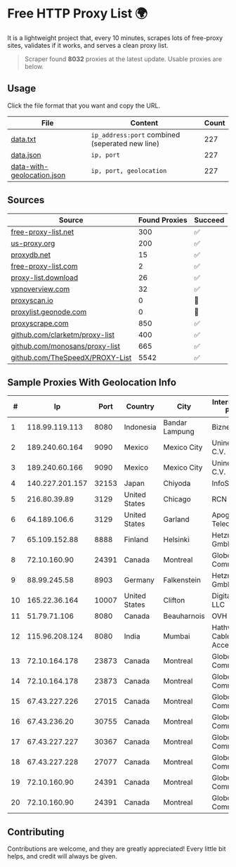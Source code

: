 
# Free HTTP Proxy List 🌍

It is a lightweight project that, every 10 minutes, scrapes lots of free-proxy sites, validates if it works, and serves a clean proxy list.


> Scraper found **8032** proxies at the latest update. Usable proxies are below.

## Usage

Click the file format that you want and copy the URL.


|File|Content|Count|
|----|-------|-----|
|[data.txt](https://raw.githubusercontent.com/themiralay/Proxy-List-World/master/data.txt)|`ip_address:port` combined (seperated new line)|227|
|[data.json](https://raw.githubusercontent.com/themiralay/Proxy-List-World/master/data.json)|`ip, port`|227|
|[data-with-geolocation.json](https://raw.githubusercontent.com/themiralay/Proxy-List-World/master/data-with-geolocation.json)|`ip, port, geolocation`|227|

## Sources

|Source|Found Proxies|Succeed|
|------|-------------|-------|
|[free-proxy-list.net](https://free-proxy-list.net)|300|✅|
|[us-proxy.org](https://www.us-proxy.org)|200|✅|
|[proxydb.net](http://proxydb.net)|15|✅|
|[free-proxy-list.com](https://free-proxy-list.com/?page=&port=&type%5B%5D=http&type%5B%5D=https&up_time=0&search=Search)|2|✅|
|[proxy-list.download](https://www.proxy-list.download/HTTP)|26|✅|
|[vpnoverview.com](https://vpnoverview.com/privacy/anonymous-browsing/free-proxy-servers)|32|✅|
|[proxyscan.io](https://www.proxyscan.io)|0|🚫|
|[proxylist.geonode.com](https://proxylist.geonode.com/api/proxy-list?limit=300&page=1&sort_by=lastChecked&sort_type=desc&protocols=http,https)|0|🚫|
|[proxyscrape.com](https://api.proxyscrape.com/v2/?request=displayproxies&protocol=http&timeout=10000&country=all&ssl=all&anonymity=all)|850|✅|
|[github.com/clarketm/proxy-list](https://raw.githubusercontent.com/clarketm/proxy-list/master/proxy-list-raw.txt)|400|✅|
|[github.com/monosans/proxy-list](https://raw.githubusercontent.com/monosans/proxy-list/main/proxies/http.txt)|665|✅|
|[github.com/TheSpeedX/PROXY-List](https://raw.githubusercontent.com/TheSpeedX/PROXY-List/master/http.txt)|5542|✅|


## Sample Proxies With Geolocation Info

|#|Ip|Port|Country|City|Internet Service Provider|
|-|--|----|-------|----|-------------------------|
|1|118.99.119.113|8080|Indonesia|Bandar Lampung|Biznet Networks|
|2|189.240.60.164|9090|Mexico|Mexico City|Uninet S.A. de C.V.|
|3|189.240.60.166|9090|Mexico|Mexico City|Uninet S.A. de C.V.|
|4|140.227.201.157|32153|Japan|Chiyoda|InfoSphere|
|5|216.80.39.89|3129|United States|Chicago|RCN|
|6|64.189.106.6|3129|United States|Garland|Apogee Telecom Inc.|
|7|65.109.152.88|8888|Finland|Helsinki|Hetzner Online GmbH|
|8|72.10.160.90|24391|Canada|Montreal|GloboTech Communications|
|9|88.99.245.58|8903|Germany|Falkenstein|Hetzner Online GmbH|
|10|165.22.36.164|10007|United States|Clifton|DigitalOcean, LLC|
|11|51.79.71.106|8080|Canada|Beauharnois|OVH SAS|
|12|115.96.208.124|8080|India|Mumbai|Hathway IP over Cable Internet Access|
|13|72.10.164.178|23873|Canada|Montreal|GloboTech Communications|
|14|72.10.164.178|23873|Canada|Montreal|GloboTech Communications|
|15|67.43.227.226|27015|Canada|Montreal|GloboTech Communications|
|16|67.43.236.20|30755|Canada|Montreal|GloboTech Communications|
|17|67.43.227.227|30367|Canada|Montreal|GloboTech Communications|
|18|67.43.227.228|27077|Canada|Montreal|GloboTech Communications|
|19|72.10.160.90|24391|Canada|Montreal|GloboTech Communications|
|20|72.10.160.90|24391|Canada|Montreal|GloboTech Communications|



## Contributing

Contributions are welcome, and they are greatly appreciated! Every
little bit helps, and credit will always be given.

